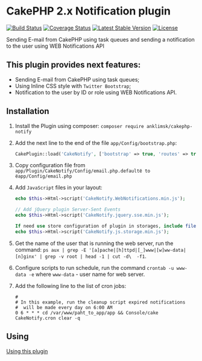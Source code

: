# CakePHP 2.x Notification plugin
[![Build Status](https://travis-ci.com/anklimsk/cakephp-notify.svg?branch=master)](https://travis-ci.com/anklimsk/cakephp-notify)
[![Coverage Status](https://codecov.io/gh/anklimsk/cakephp-notify/branch/master/graph/badge.svg)](https://codecov.io/gh/anklimsk/cakephp-notify)
[![Latest Stable Version](https://poser.pugx.org/anklimsk/cakephp-notify/version)](https://packagist.org/packages/anklimsk/cakephp-notify)
[![License](https://poser.pugx.org/anklimsk/cakephp-notify/license)](https://packagist.org/packages/anklimsk/cakephp-notify)

Sending E-mail from CakePHP using task queues and sending a notification to the user using WEB Notifications API

## This plugin provides next features:

- Sending E-mail from CakePHP using task queues;
- Using Inline CSS style with `Twitter Bootstrap`;
- Notification to the user by ID or role using WEB Notifications API.

## Installation

1. Install the Plugin using composer: `composer require anklimsk/cakephp-notify`
2. Add the next line to the end of the file `app/Config/bootstrap.php`:

   ```php
   CakePlugin::load('CakeNotify', ['bootstrap' => true, 'routes' => true]);
   ```

3. Copy configuration file from `app/Plugin/CakeNotify/Config/email.php.defaultё to ёapp/Config/email.php`
4. Add `JavaScript` files in your layout:

   ```php
   echo $this->Html->script('CakeNotify.WebNotifications.min.js');

   // Add jQuery plugin Server-Sent Events
   echo $this->Html->script('CakeNotify.jquery.sse.min.js');

   If need use store configuration of plugin in storages, include file:
   echo $this->Html->script('CakeNotify.js.storage.min.js');
   ```

5. Get the name of the user that is running the web server, run the command:
`ps aux | grep -E '[a]pache|[h]ttpd|[_]www|[w]ww-data|[n]ginx' | grep -v root | head -1 | cut -d\  -f1`.
6. Configure scripts to run schedule, run the command `crontab -u www-data -e` where
`www-data` - user name for web server.
7. Add the following line to the list of cron jobs:

   ```
   #
   # In this example, run the cleanup script expired notifications 
   #  will be made every day on 6:00 AM 
   0 6 * * * cd /var/www/paht_to_app/app && Console/cake CakeNotify.cron clear -q
   ```

## Using

[Using this plugin](docs/USING.md)
